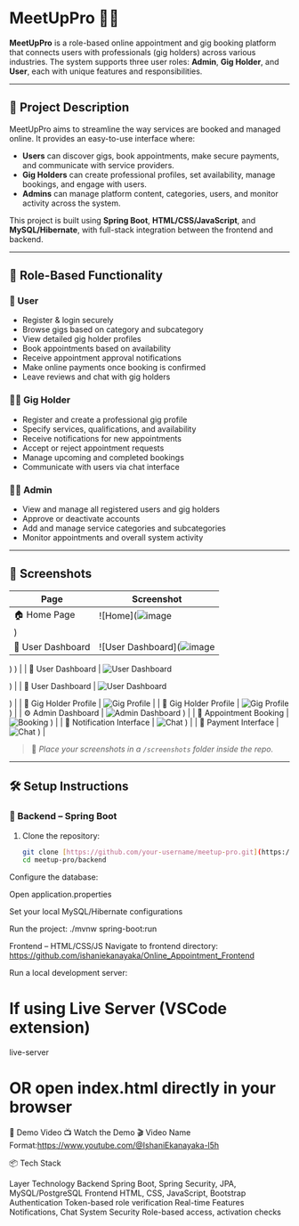 # MeetUpPro 💼✨

**MeetUpPro** is a role-based online appointment and gig booking platform that connects users with professionals (gig holders) across various industries. The system supports three user roles: **Admin**, **Gig Holder**, and **User**, each with unique features and responsibilities.

---

## 🚀 Project Description

MeetUpPro aims to streamline the way services are booked and managed online. It provides an easy-to-use interface where:

- **Users** can discover gigs, book appointments, make secure payments, and communicate with service providers.
- **Gig Holders** can create professional profiles, set availability, manage bookings, and engage with users.
- **Admins** can manage platform content, categories, users, and monitor activity across the system.

This project is built using **Spring Boot**, **HTML/CSS/JavaScript**, and **MySQL/Hibernate**, with full-stack integration between the frontend and backend.

---

## 🔐 Role-Based Functionality

### 👤 User
- Register & login securely
- Browse gigs based on category and subcategory
- View detailed gig holder profiles
- Book appointments based on availability
- Receive appointment approval notifications
- Make online payments once booking is confirmed
- Leave reviews and chat with gig holders

### 🧑‍💼 Gig Holder
- Register and create a professional gig profile
- Specify services, qualifications, and availability
- Receive notifications for new appointments
- Accept or reject appointment requests
- Manage upcoming and completed bookings
- Communicate with users via chat interface

### 👨‍💼 Admin
- View and manage all registered users and gig holders
- Approve or deactivate accounts
- Add and manage service categories and subcategories
- Monitor appointments and overall system activity

---

## 📸 Screenshots

| Page | Screenshot |
|------|------------|
| 🏠 Home Page | ![Home](![image](https://github.com/user-attachments/assets/dbb47a26-fc43-4044-ba3a-604f46371659)
) |
| 👤 User Dashboard | ![User Dashboard](![image](https://github.com/user-attachments/assets/26ac6e55-5461-4554-bcbf-05a9f4d525bf)
)
) |
| 👤 User Dashboard | ![User Dashboard](![image](https://github.com/user-attachments/assets/b0b9828f-68fa-4f7f-8dc9-38f23e8cd2ea)
)

) |
| 👤 User Dashboard | ![User Dashboard](![image](https://github.com/user-attachments/assets/05eea35d-91a2-490d-8c13-c495b707015e)
)

) |
| 🎯 Gig Holder Profile | ![Gig Profile](![image](https://github.com/user-attachments/assets/bd40b582-8f88-4c4d-a2fc-cb29f4292a83)
) |
| 🎯 Gig Holder Profile | ![Gig Profile](![image](https://github.com/user-attachments/assets/861fe00f-6f98-432f-afa2-0aa6f874faa8)
)
) |
| ⚙️ Admin Dashboard | ![Admin Dashboard](![image](https://github.com/user-attachments/assets/7620c1d7-fc0e-46f9-abc5-ebec81a95d5c)
)
) |
| 📅 Appointment Booking | ![Booking](![image](https://github.com/user-attachments/assets/0f42e489-354c-4b61-8bab-0c521e407cfb)
)
) |
| 💬 Notification Interface | ![Chat](screenshots/![image](https://github.com/user-attachments/assets/679752be-66de-4eba-9597-28e2e08bd3bf)
)
) |
| 💬 Payment Interface | ![Chat](![image](https://github.com/user-attachments/assets/1667aefe-6caa-45f5-b447-d50ca41e8365)
)
) |

> 📁 *Place your screenshots in a `/screenshots` folder inside the repo.*

---

## 🛠️ Setup Instructions

### 🔧 Backend – Spring Boot

1. Clone the repository:
   ```bash
   git clone [https://github.com/your-username/meetup-pro.git](https://github.com/ishaniekanayaka/Online_Appointment_PlatForm)
   cd meetup-pro/backend

Configure the database:

Open application.properties

Set your local MySQL/Hibernate configurations

Run the project: ./mvnw spring-boot:run

Frontend – HTML/CSS/JS
Navigate to frontend directory: https://github.com/ishaniekanayaka/Online_Appointment_Frontend


Run a local development server:
# If using Live Server (VSCode extension)
live-server
# OR open index.html directly in your browser

🎥 Demo Video
📺 Watch the Demo
🎬 Video Name Format:https://www.youtube.com/@IshaniEkanayaka-l5h

📦 Tech Stack

Layer	Technology
Backend	Spring Boot, Spring Security, JPA, MySQL/PostgreSQL
Frontend	HTML, CSS, JavaScript, Bootstrap
Authentication	Token-based role verification
Real-time Features	Notifications, Chat System
Security	Role-based access, activation checks

